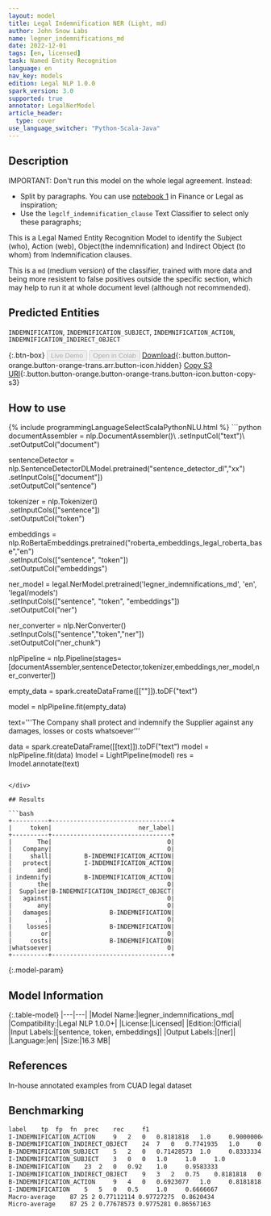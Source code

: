 ```yaml
---
layout: model
title: Legal Indemnification NER (Light, md)
author: John Snow Labs
name: legner_indemnifications_md
date: 2022-12-01
tags: [en, licensed]
task: Named Entity Recognition
language: en
nav_key: models
edition: Legal NLP 1.0.0
spark_version: 3.0
supported: true
annotator: LegalNerModel
article_header:
  type: cover
use_language_switcher: "Python-Scala-Java"
---
```


## Description

IMPORTANT: Don't run this model on the whole legal agreement. Instead:
- Split by paragraphs. You can use [notebook 1](https://github.com/JohnSnowLabs/spark-nlp-workshop/tree/master/tutorials/Certification_Trainings_JSL) in Finance or Legal as inspiration;
- Use the `legclf_indemnification_clause` Text Classifier to select only these paragraphs; 

This is a Legal Named Entity Recognition Model to identify the Subject (who), Action (web), Object(the indemnification) and Indirect Object (to whom) from Indemnification clauses.

This is a `md` (medium version) of the classifier, trained with more data and being more resistent to false positives outside the specific section, which may help to run it at whole document level (although not recommended).

## Predicted Entities

`INDEMNIFICATION`, `INDEMNIFICATION_SUBJECT`, `INDEMNIFICATION_ACTION`, `INDEMNIFICATION_INDIRECT_OBJECT`

{:.btn-box}
<button class="button button-orange" disabled>Live Demo</button>
<button class="button button-orange" disabled>Open in Colab</button>
[Download](https://s3.amazonaws.com/auxdata.johnsnowlabs.com/legal/models/legner_indemnifications_md_en_1.0.0_3.0_1669894326703.zip){:.button.button-orange.button-orange-trans.arr.button-icon.hidden}
[Copy S3 URI](s3://auxdata.johnsnowlabs.com/legal/models/legner_indemnifications_md_en_1.0.0_3.0_1669894326703.zip){:.button.button-orange.button-orange-trans.button-icon.button-copy-s3}

## How to use



<div class="tabs-box" markdown="1">
{% include programmingLanguageSelectScalaPythonNLU.html %}
```python
documentAssembler = nlp.DocumentAssembler()\
        .setInputCol("text")\
        .setOutputCol("document")
        
sentenceDetector = nlp.SentenceDetectorDLModel.pretrained("sentence_detector_dl","xx")\
        .setInputCols(["document"])\
        .setOutputCol("sentence")

tokenizer = nlp.Tokenizer()\
        .setInputCols(["sentence"])\
        .setOutputCol("token")

embeddings = nlp.RoBertaEmbeddings.pretrained("roberta_embeddings_legal_roberta_base","en") \
    .setInputCols(["sentence", "token"]) \
    .setOutputCol("embeddings")

ner_model = legal.NerModel.pretrained('legner_indemnifications_md', 'en', 'legal/models')\
        .setInputCols(["sentence", "token", "embeddings"])\
        .setOutputCol("ner")

ner_converter = nlp.NerConverter()\
        .setInputCols(["sentence","token","ner"])\
        .setOutputCol("ner_chunk")

nlpPipeline = nlp.Pipeline(stages=[documentAssembler,sentenceDetector,tokenizer,embeddings,ner_model,ner_converter])

empty_data = spark.createDataFrame([[""]]).toDF("text")

model = nlpPipeline.fit(empty_data)

text='''The Company shall protect and indemnify the Supplier against any damages, losses or costs whatsoever'''

data = spark.createDataFrame([[text]]).toDF("text")
model = nlpPipeline.fit(data)
lmodel = LightPipeline(model)
res = lmodel.annotate(text)
```

</div>

## Results

```bash
+----------+---------------------------------+
|     token|                        ner_label|
+----------+---------------------------------+
|       The|                                O|
|   Company|                                O|
|     shall|         B-INDEMNIFICATION_ACTION|
|   protect|         I-INDEMNIFICATION_ACTION|
|       and|                                O|
| indemnify|         B-INDEMNIFICATION_ACTION|
|       the|                                O|
|  Supplier|B-INDEMNIFICATION_INDIRECT_OBJECT|
|   against|                                O|
|       any|                                O|
|   damages|                B-INDEMNIFICATION|
|         ,|                                O|
|    losses|                B-INDEMNIFICATION|
|        or|                                O|
|     costs|                B-INDEMNIFICATION|
|whatsoever|                                O|
+----------+---------------------------------+
```

{:.model-param}
## Model Information

{:.table-model}
|---|---|
|Model Name:|legner_indemnifications_md|
|Compatibility:|Legal NLP 1.0.0+|
|License:|Licensed|
|Edition:|Official|
|Input Labels:|[sentence, token, embeddings]|
|Output Labels:|[ner]|
|Language:|en|
|Size:|16.3 MB|

## References

In-house annotated examples from CUAD legal dataset

## Benchmarking

```bash
label	 tp	 fp	 fn	 prec	 rec	 f1
I-INDEMNIFICATION_ACTION	 9	 2	 0	 0.8181818	 1.0	 0.90000004
B-INDEMNIFICATION_INDIRECT_OBJECT	 24	 7	 0	 0.7741935	 1.0	 0.8727273
B-INDEMNIFICATION_SUBJECT	 5	 2	 0	 0.71428573	 1.0	 0.8333334
I-INDEMNIFICATION_SUBJECT	 3	 0	 0	 1.0	 1.0	 1.0
B-INDEMNIFICATION	 23	 2	 0	 0.92	 1.0	 0.9583333
I-INDEMNIFICATION_INDIRECT_OBJECT	 9	 3	 2	 0.75	 0.8181818	 0.78260875
B-INDEMNIFICATION_ACTION	 9	 4	 0	 0.6923077	 1.0	 0.8181818
I-INDEMNIFICATION	 5	 5	 0	 0.5	 1.0	 0.6666667
Macro-average	 87 25 2 0.77112114 0.97727275  0.8620434
Micro-average	 87 25 2 0.77678573 0.9775281 0.86567163
```
